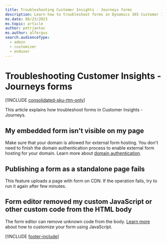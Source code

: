 ```yaml
---
title: Troubleshooting Customer Insights - Journeys forms
description: Learn how to troubleshoot forms in Dynamics 365 Customer Insights - Journeys.
ms.date: 08/23/2023
ms.topic: article
author: petrjantac
ms.author: alfergus
search.audienceType: 
  - admin
  - customizer
  - enduser
---
```


# Troubleshooting Customer Insights - Journeys forms

[!INCLUDE [consolidated-sku-rtm-only](./includes/consolidated-sku-rtm-only.md)]

This article explains how troubleshoot forms in Customer Insights - Journeys.

## My embedded form isn't visible on my page

Make sure that your domain is allowed for external form hosting. You don't need to finish the domain authentication process to enable external form hosting for your domain. Learn more about [domain authentication](domain-authentication.md).

## Publishing a form as a standalone page fails

This feature uploads a page with form on CDN. If the operation fails, try to run it again after few minutes.

## Form editor removed my custom JavaScript or other custom code from the HTML body

The form editor can remove unknown code from the body. [Learn more](real-time-marketing-manage-forms.md#add-custom-javascript-to-your-form) about how to customize your form using JavaScript.

[!INCLUDE [footer-include](./includes/footer-banner.md)]
